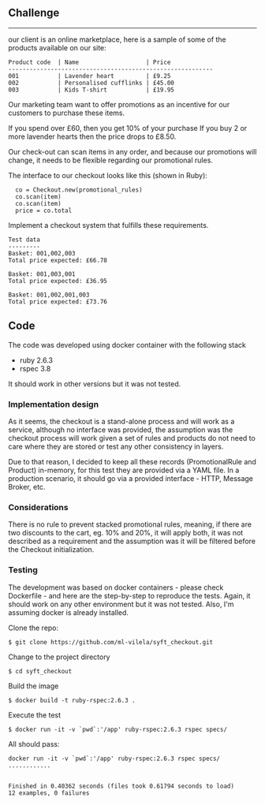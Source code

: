 ## Challenge

-------------------------------------------
our client is an online marketplace, here is a sample of some of the products available on our site:

```
Product code  | Name                   | Price
----------------------------------------------------------
001           | Lavender heart         | £9.25
002           | Personalised cufflinks | £45.00
003           | Kids T-shirt           | £19.95
```

Our marketing team want to offer promotions as an incentive for our customers to purchase these items.

If you spend over £60, then you get 10% of your purchase
If you buy 2 or more lavender hearts then the price drops to £8.50.

Our check-out can scan items in any order, and because our promotions will change, it needs to be flexible regarding our promotional rules.

The interface to our checkout looks like this (shown in Ruby):

```
  co = Checkout.new(promotional_rules)
  co.scan(item)
  co.scan(item)
  price = co.total
```

Implement a checkout system that fulfills these requirements.

```
Test data
---------
Basket: 001,002,003
Total price expected: £66.78

Basket: 001,003,001
Total price expected: £36.95

Basket: 001,002,001,003
Total price expected: £73.76
```

## Code

The code was developed using docker container with the following stack
- ruby 2.6.3
- rspec 3.8

It should work in other versions but it was not tested.

### Implementation design

As it seems, the checkout is a stand-alone process and will work as a service, although no interface was provided, the assumption was the checkout process will work given a set of rules and products do not need to care where they are stored or test any other consistency in layers.

Due to that reason, I decided to keep all these records (PromotionalRule and Product) in-memory, for this test they are provided via a YAML file. In a production scenario, it should go via a provided interface - HTTP, Message Broker, etc.

### Considerations
There is no rule to prevent stacked promotional rules, meaning, if there are two discounts to the cart, eg. 10% and 20%, it will apply both, it was not described as a requirement and the assumption was it will be filtered before the Checkout initialization.

### Testing
The development was based on docker containers - please check Dockerfile - and here are the step-by-step to reproduce the tests. Again, it should work on any other environment but it was not tested. Also, I'm assuming docker is already installed.

Clone the repo:
```
$ git clone https://github.com/ml-vilela/syft_checkout.git
```

Change to the project directory
```
$ cd syft_checkout
```

Build the image
```
$ docker build -t ruby-rspec:2.6.3 .
```

Execute the test
```
$ docker run -it -v `pwd`:'/app' ruby-rspec:2.6.3 rspec specs/
```

All should pass:
```
docker run -it -v `pwd`:'/app' ruby-rspec:2.6.3 rspec specs/
............


Finished in 0.40362 seconds (files took 0.61794 seconds to load)
12 examples, 0 failures
```
